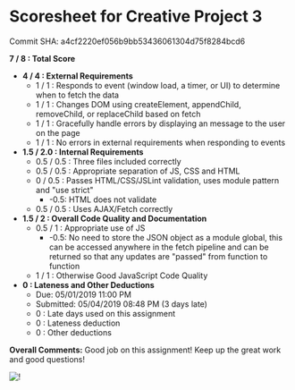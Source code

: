 # Scoresheet for Creative Project 3
Commit SHA: a4cf2220ef056b9bb53436061304d75f8284bcd6

**7 / 8 : Total Score**
- **4 / 4 : External Requirements**
     - 1 / 1 : Responds to event (window load, a timer, or UI) to determine when to fetch the data
     - 1 / 1 : Changes DOM using createElement, appendChild, removeChild, or replaceChild based on fetch
     - 1 / 1 : Gracefully handle errors by displaying an message to the user on the page 
     - 1 / 1 : No errors in external requirements when responding to events
- **1.5 / 2.0 : Internal Requirements**
     - 0.5 / 0.5 : Three files included correctly
     - 0.5 / 0.5 : Appropriate separation of JS, CSS and HTML
     - 0 / 0.5 : Passes HTML/CSS/JSLint validation, uses module pattern and "use strict"
          - -0.5: HTML does not validate
     - 0.5 / 0.5 : Uses AJAX/Fetch correctly
- **1.5 / 2 : Overall Code Quality and Documentation**
     - 0.5 / 1 : Appropriate use of JS
          - -0.5: No need to store the JSON object as a module global, this can be accessed anywhere in the fetch pipeline and can be returned so that any updates are "passed" from function to function
     - 1 / 1 : Otherwise Good JavaScript Code Quality
- **0 : Lateness and Other Deductions**
     - Due: 05/01/2019 11:00 PM
     - Submitted: 05/04/2019 08:48 PM (3 days late)
     - 0 : Late days used on this assignment
     - 0 : Lateness deduction
     - 0 : Other deductions

**Overall Comments:**
Good job on this assignment! Keep up the great work and good questions!

![!](https://media.giphy.com/media/TdfyKrN7HGTIY/giphy.gif)